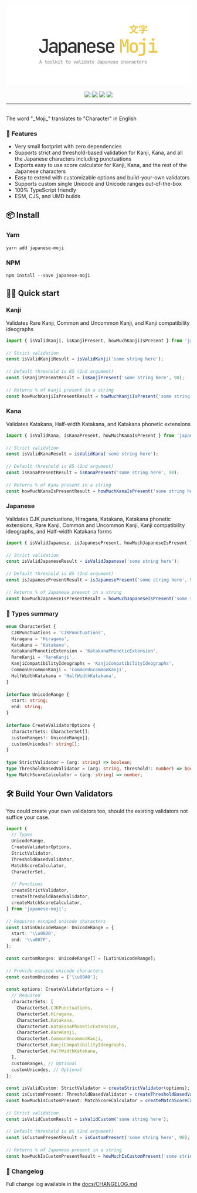<p align="center">
    <img alt="Japanese Moji Logo" src="./docs/logo-light.svg">
</p>
<p align="center">
    <img src="https://badgen.net/github/release/arjunvegda/japanese-moji"/> 
    <img src="https://badgen.net/bundlephobia/minzip/japanese-moji?color=green"/> 
    <img src="https://badgen.net/bundlephobia/dependency-count/japanese-moji?color=green"/> 
    <img src="https://badgen.net/npm/license/japanese-moji?color=purple"/> 
<hr/>
<br/>
The word "_Moji_" translates to "Character" in English

### 🚀 Features

- Very small footprint with zero dependencies
- Supports strict and threshold-based validation for Kanji, Kana, and all the Japanese characters
  including punctuations
- Exports easy to use score calculator for Kanji, Kana, and the rest of the Japanese characters
- Easy to extend with customizable options and build-your-own validators
- Supports custom single Unicode and Unicode ranges out-of-the-box
- 100% TypeScript friendly
- ESM, CJS, and UMD builds

## 📦 Install

### Yarn

```
yarn add japanese-moji
```

### NPM

```
npm install --save japanese-moji
```

## 👨‍💻 Quick start

### Kanji

Validates Rare Kanji, Common and Uncommon Kanji, and Kanji compatibility ideographs

```ts
import { isValidKanji, isKanjiPresent, howMuchKanjiIsPresent } from 'japanese-moji';

// Strict validation
const isValidKanjiResult = isValidKanji('some string here');

// Default threshold is 85 (2nd argument)
const isKanjiPresentResult = isKanjiPresent('some string here', 90);

// Returns % of Kanji present in a string
const howMuchKanjiIsPresentResult = howMuchKanjiIsPresent('some string here');
```

### Kana

Validates Katakana, Half-width Katakana, and Katakana phonetic extensions

```ts
import { isValidKana, isKanaPresent, howMuchKanaIsPresent } from 'japanese-moji';

// Strict validation
const isValidKanaResult = isValidKana('some string here');

// Default threshold is 85 (2nd argument)
const isKanaPresentResult = isKanaPresent('some string here', 90);

// Returns % of Kana present in a string
const howMuchKanaIsPresentResult = howMuchKanaIsPresent('some string here');
```

### Japanese

Validates CJK punctuations, Hiragana, Katakana, Katakana phonetic extensions, Rare Kanji, Common and
Uncommon Kanji, Kanji compatibility ideographs, and Half-width Katakana forms

```ts
import { isValidJapanese, isJapanesePresent, howMuchJapaneseIsPresent } from 'japanese-moji';

// Strict validation
const isValidJapaneseResult = isValidJapanese('some string here');

// Default threshold is 85 (2nd argument)
const isJapanesePresentResult = isJapanesePresent('some string here', 90);

// Returns % of Japanese present in a string
const howMuchJapaneseIsPresentResult = howMuchJapaneseIsPresent('some string here');
```

### 📝 Types summary

```ts
enum CharacterSet {
  CJKPunctuations = 'CJKPunctuations',
  Hiragana = 'Hiragana',
  Katakana = 'Katakana',
  KatakanaPhoneticExtension = 'KatakanaPhoneticExtension',
  RareKanji = 'RareKanji',
  KanjiCompatibilityIdeographs = 'KanjiCompatibilityIdeographs',
  CommonUncommonKanji = 'CommonUncommonKanji',
  HalfWidthKatakana = 'HalfWidthKatakana',
}

interface UnicodeRange {
  start: string;
  end: string;
}

interface CreateValidatorOptions {
  characterSets: CharacterSet[];
  customRanges?: UnicodeRange[];
  customUnicodes?: string[];
}

type StrictValidator = (arg: string) => boolean;
type ThresholdBasedValidator = (arg: string, threshold?: number) => boolean;
type MatchScoreCalculator = (arg: string) => number;
```

## 🛠 Build Your Own Validators

You could create your own validators too, should the existing validators not suffice your case.

```ts
import {
  // Types
  UnicodeRange,
  CreateValidatorOptions,
  StrictValidator,
  ThresholdBasedValidator,
  MatchScoreCalculator,
  CharacterSet,

  // Functions
  createStrictValidator,
  createThresholdBasedValidator,
  createMatchScoreCalculator,
} from 'japanese-moji';

// Requires escaped unicode characters
const LatinUnicodeRange: UnicodeRange = {
  start: '\\u0020',
  end: '\\u007F',
};

const customRanges: UnicodeRange[] = [LatinUnicodeRange];

// Provide escaped unicode characters
const customUnicodes = ['\\u00A0'];

const options: CreateValidatorOptions = {
  // Required
  characterSets: [
    CharacterSet.CJKPunctuations,
    CharacterSet.Hiragana,
    CharacterSet.Katakana,
    CharacterSet.KatakanaPhoneticExtension,
    CharacterSet.RareKanji,
    CharacterSet.CommonUncommonKanji,
    CharacterSet.KanjiCompatibilityIdeographs,
    CharacterSet.HalfWidthKatakana,
  ],
  customRanges, // Optional
  customUnicodes, // Optional
};

const isValidCustom: StrictValidator = createStrictValidator(options);
const isCustomPresent: ThresholdBasedValidator = createThresholdBasedValidator(options);
const howMuchIsCustomPresent: MatchScoreCalculator = createMatchScoreCalculator(options);

// Strict validation
const isValidCustomResult = isValidCustom('some string here');

// Default threshold is 85 (2nd argument)
const isCustomPresentResult = isCustomPresent('some string here', 90);

// Returns % of Japanese present in a string
const howMuchIsCustomPresentResult = howMuchIsCustomPresent('some string here');
```

### 📄 Changelog

Full change log available in the [docs/CHANGELOG.md](./docs/CHANGELOG.md)
